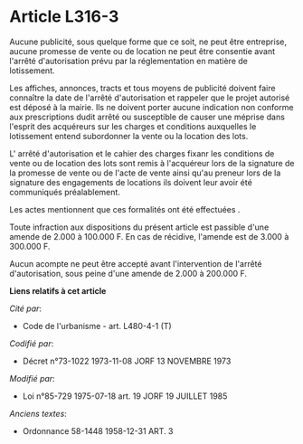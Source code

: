 # Article L316-3

Aucune publicité, sous quelque forme que ce soit, ne peut être entreprise, aucune promesse de vente ou de location ne peut
être consentie avant l'arrêté d'autorisation prévu par la réglementation en matière de lotissement.

Les affiches, annonces, tracts et tous moyens de publicité doivent faire connaître la date de l'arrêté d'autorisation et
rappeler que le projet autorisé est déposé à la mairie. Ils ne doivent porter aucune indication non conforme aux
prescriptions dudit arrêté ou susceptible de causer une méprise dans l'esprit des acquéreurs sur les charges et conditions
auxquelles le lotissement entend subordonner la vente ou la location des lots.

L' arrêté d'autorisation et le cahier des charges fixanr les conditions de vente ou de location des lots sont remis à
l'acquéreur lors de la signature de la promesse de vente ou de l'acte de vente ainsi qu'au preneur lors de la signature des
engagements de locations ils doivent leur avoir été communiqués préalablement.

Les actes mentionnent que ces formalités ont été effectuées .

Toute infraction aux dispositions du présent article est passible d'une amende de 2.000 à 100.000 F. En cas de récidive,
l'amende est de 3.000 à 300.000 F.

Aucun acompte ne peut être accepté avant l'intervention de l'arrêté d'autorisation, sous peine d'une amende de 2.000 à
200.000 F.

**Liens relatifs à cet article**

_Cité par_:

  - Code de l'urbanisme - art. L480-4-1 (T)

_Codifié par_:

  - Décret n°73-1022 1973-11-08 JORF 13 NOVEMBRE 1973

_Modifié par_:

  - Loi n°85-729 1975-07-18 art. 19 JORF 19 JUILLET 1985

_Anciens textes_:

  - Ordonnance 58-1448 1958-12-31 ART. 3
